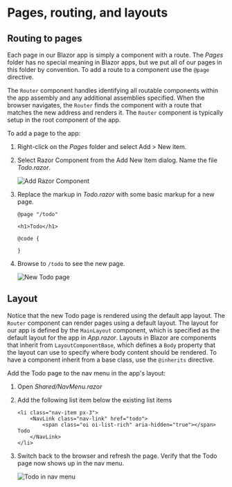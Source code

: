 # Pages, routing, and layouts

## Routing to pages

Each page in our Blazor app is simply a component with a route. The *Pages* folder has no special meaning in Blazor apps, but we put all of our pages in this folder by convention. To add a route to a component use the `@page` directive.

The `Router` component handles identifying all routable components within the app assembly and any additional assemblies specified. When the browser navigates, the `Router` finds the component with a route that matches the new address and renders it. The `Router` component is typically setup in the root component of the app.

To add a page to the app:

1. Right-click on the *Pages* folder and select Add > New item.
1. Select Razor Component from the Add New Item dialog. Name the file *Todo.razor*.

    ![Add Razor Component](https://user-images.githubusercontent.com/1874516/67260815-57db5b80-f452-11e9-8c96-49bf4d114086.png)

1. Replace the markup in *Todo.razor* with some basic markup for a new page.

    ```
    @page "/todo"

    <h1>Todo</h1>

    @code {

    }
    ```

1. Browse to `/todo` to see the new page.

    ![New Todo page](https://user-images.githubusercontent.com/1874516/67260905-dcc67500-f452-11e9-86a7-802c59d2e4b5.png)

## Layout

Notice that the new Todo page is rendered using the default app layout. The `Router` component can render pages using a default layout. The layout for our app is defined by the `MainLayout` component, which is specified as the default layout for the app in *App.razor*. Layouts in Blazor are components that inherit from `LayoutComponentBase`, which defines a `Body` property that the layout can use to specify where body content should be rendered. To have a component inherit from a base class, use the `@inherits` directive.

Add the Todo page to the nav menu in the app's layout:

1. Open *Shared/NavMenu.razor*
1. Add the following list item below the existing list items

    ```
    <li class="nav-item px-3">
        <NavLink class="nav-link" href="todo">
            <span class="oi oi-list-rich" aria-hidden="true"></span> Todo
        </NavLink>
    </li>
    ```

1. Switch back to the browser and refresh the page. Verify that the Todo page now shows up in the nav menu.

    ![Todo in nav menu](https://user-images.githubusercontent.com/1874516/67261191-77738380-f454-11e9-85e0-ac7d59a170bc.png)
